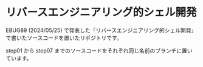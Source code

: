 リバースエンジニアリング的シェル開発
====================================

EBUG89 (2024/05/25) で発表した「リバースエンジニアリング的シェル開発」で書いたソースコードを置いたリポジトリです。

step01 から step07 までのソースコードをそれぞれ同じ名前のブランチに置いています。
